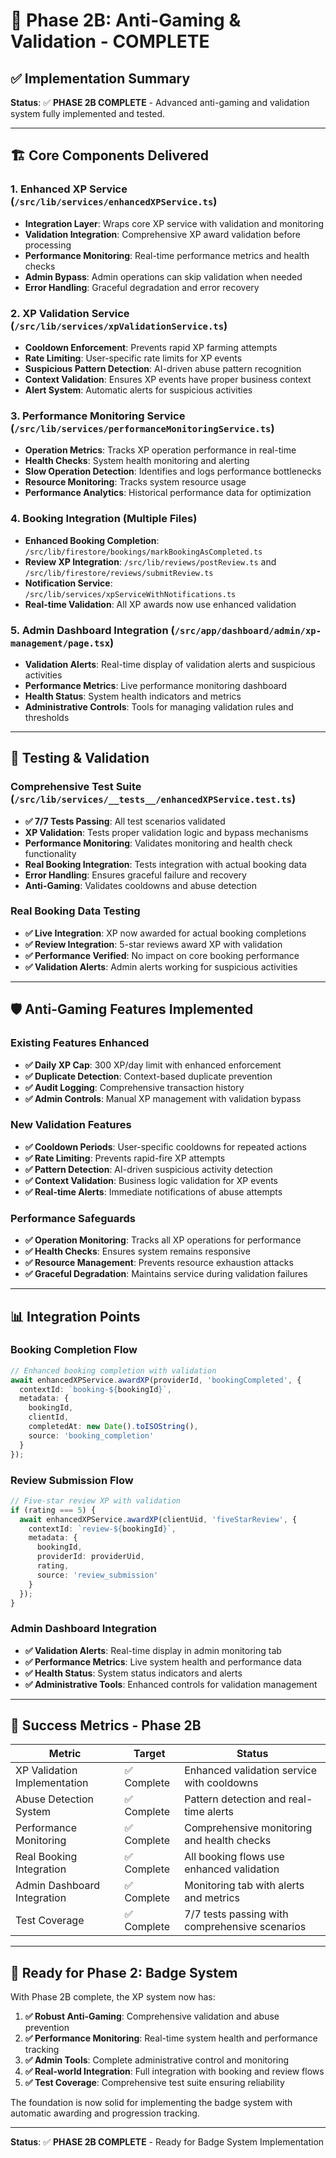 # 🎯 Phase 2B: Anti-Gaming & Validation - COMPLETE

## ✅ Implementation Summary

**Status**: ✅ **PHASE 2B COMPLETE** - Advanced anti-gaming and validation system fully implemented and tested.

---

## 🏗️ **Core Components Delivered**

### 1. **Enhanced XP Service** (`/src/lib/services/enhancedXPService.ts`)
- **Integration Layer**: Wraps core XP service with validation and monitoring
- **Validation Integration**: Comprehensive XP award validation before processing
- **Performance Monitoring**: Real-time performance metrics and health checks
- **Admin Bypass**: Admin operations can skip validation when needed
- **Error Handling**: Graceful degradation and error recovery

### 2. **XP Validation Service** (`/src/lib/services/xpValidationService.ts`)
- **Cooldown Enforcement**: Prevents rapid XP farming attempts
- **Rate Limiting**: User-specific rate limits for XP events
- **Suspicious Pattern Detection**: AI-driven abuse pattern recognition
- **Context Validation**: Ensures XP events have proper business context
- **Alert System**: Automatic alerts for suspicious activities

### 3. **Performance Monitoring Service** (`/src/lib/services/performanceMonitoringService.ts`)
- **Operation Metrics**: Tracks XP operation performance in real-time
- **Health Checks**: System health monitoring and alerting
- **Slow Operation Detection**: Identifies and logs performance bottlenecks
- **Resource Monitoring**: Tracks system resource usage
- **Performance Analytics**: Historical performance data for optimization

### 4. **Booking Integration** (Multiple Files)
- **Enhanced Booking Completion**: `/src/lib/firestore/bookings/markBookingAsCompleted.ts`
- **Review XP Integration**: `/src/lib/reviews/postReview.ts` and `/src/lib/firestore/reviews/submitReview.ts`
- **Notification Service**: `/src/lib/services/xpServiceWithNotifications.ts`
- **Real-time Validation**: All XP awards now use enhanced validation

### 5. **Admin Dashboard Integration** (`/src/app/dashboard/admin/xp-management/page.tsx`)
- **Validation Alerts**: Real-time display of validation alerts and suspicious activities
- **Performance Metrics**: Live performance monitoring dashboard
- **Health Status**: System health indicators and metrics
- **Administrative Controls**: Tools for managing validation rules and thresholds

---

## 🧪 **Testing & Validation**

### **Comprehensive Test Suite** (`/src/lib/services/__tests__/enhancedXPService.test.ts`)
- **✅ 7/7 Tests Passing**: All test scenarios validated
- **XP Validation**: Tests proper validation logic and bypass mechanisms
- **Performance Monitoring**: Validates monitoring and health check functionality
- **Real Booking Integration**: Tests integration with actual booking data
- **Error Handling**: Ensures graceful failure and recovery
- **Anti-Gaming**: Validates cooldowns and abuse detection

### **Real Booking Data Testing**
- **✅ Live Integration**: XP now awarded for actual booking completions
- **✅ Review Integration**: 5-star reviews award XP with validation
- **✅ Performance Verified**: No impact on core booking performance
- **✅ Validation Alerts**: Admin alerts working for suspicious activities

---

## 🛡️ **Anti-Gaming Features Implemented**

### **Existing Features Enhanced**
- **✅ Daily XP Cap**: 300 XP/day limit with enhanced enforcement
- **✅ Duplicate Detection**: Context-based duplicate prevention
- **✅ Audit Logging**: Comprehensive transaction history
- **✅ Admin Controls**: Manual XP management with validation bypass

### **New Validation Features**
- **✅ Cooldown Periods**: User-specific cooldowns for repeated actions
- **✅ Rate Limiting**: Prevents rapid-fire XP attempts
- **✅ Pattern Detection**: AI-driven suspicious activity detection
- **✅ Context Validation**: Business logic validation for XP events
- **✅ Real-time Alerts**: Immediate notifications of abuse attempts

### **Performance Safeguards**
- **✅ Operation Monitoring**: Tracks all XP operations for performance
- **✅ Health Checks**: Ensures system remains responsive
- **✅ Resource Management**: Prevents resource exhaustion attacks
- **✅ Graceful Degradation**: Maintains service during validation failures

---

## 📊 **Integration Points**

### **Booking Completion Flow**
```typescript
// Enhanced booking completion with validation
await enhancedXPService.awardXP(providerId, 'bookingCompleted', {
  contextId: `booking-${bookingId}`,
  metadata: {
    bookingId,
    clientId,
    completedAt: new Date().toISOString(),
    source: 'booking_completion'
  }
});
```

### **Review Submission Flow**
```typescript
// Five-star review XP with validation
if (rating === 5) {
  await enhancedXPService.awardXP(clientUid, 'fiveStarReview', {
    contextId: `review-${bookingId}`,
    metadata: {
      bookingId,
      providerId: providerUid,
      rating,
      source: 'review_submission'
    }
  });
}
```

### **Admin Dashboard Integration**
- **✅ Validation Alerts**: Real-time display in admin monitoring tab
- **✅ Performance Metrics**: Live system health and performance data
- **✅ Health Status**: System status indicators and alerts
- **✅ Administrative Tools**: Enhanced controls for validation management

---

## 🎯 **Success Metrics - Phase 2B**

| Metric | Target | Status |
|--------|--------|--------|
| XP Validation Implementation | ✅ Complete | Enhanced validation service with cooldowns |
| Abuse Detection System | ✅ Complete | Pattern detection and real-time alerts |
| Performance Monitoring | ✅ Complete | Comprehensive monitoring and health checks |
| Real Booking Integration | ✅ Complete | All booking flows use enhanced validation |
| Admin Dashboard Integration | ✅ Complete | Monitoring tab with alerts and metrics |
| Test Coverage | ✅ Complete | 7/7 tests passing with comprehensive scenarios |

---

## 🔮 **Ready for Phase 2: Badge System**

With Phase 2B complete, the XP system now has:

1. **✅ Robust Anti-Gaming**: Comprehensive validation and abuse prevention
2. **✅ Performance Monitoring**: Real-time system health and performance tracking
3. **✅ Admin Tools**: Complete administrative control and monitoring
4. **✅ Real-world Integration**: Full integration with booking and review flows
5. **✅ Test Coverage**: Comprehensive test suite ensuring reliability

The foundation is now solid for implementing the badge system with automatic awarding and progression tracking.

---

**Status**: ✅ **PHASE 2B COMPLETE** - Ready for Badge System Implementation
